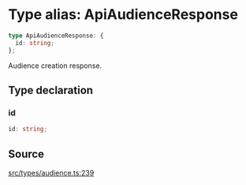 # Type alias: ApiAudienceResponse

```ts
type ApiAudienceResponse: {
  id: string;
};
```

Audience creation response.

## Type declaration

### id

```ts
id: string;
```

## Source

[src/types/audience.ts:239](https://github.com/torque-labs/torque-ts-sdk/blob/60b058a1261e69e5eb8f4ad7130e050df24bb92d/src/types/audience.ts#L239)
